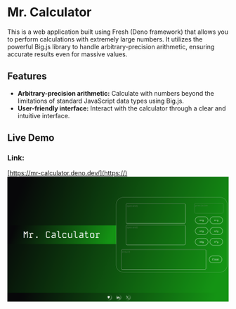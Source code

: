 # Mr. Calculator

This is a web application built using Fresh (Deno framework) that allows you to perform calculations with extremely large numbers. It utilizes the powerful Big.js library to handle arbitrary-precision arithmetic, ensuring accurate results even for massive values.

## Features

* **Arbitrary-precision arithmetic:** Calculate with numbers beyond the limitations of standard JavaScript data types using Big.js.
* **User-friendly interface:** Interact with the calculator through a clear and intuitive interface.

## Live Demo

### Link:

[https://mr-calculator.deno.dev/](https://)
![1710518419585](images/README/1710518419585.png)

